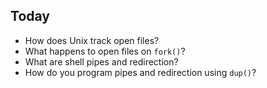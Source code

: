 ## Today

* How does Unix track open files?
* What happens to open files on `fork()`?
* What are shell pipes and redirection?
* How do you program pipes and redirection using `dup()`?
